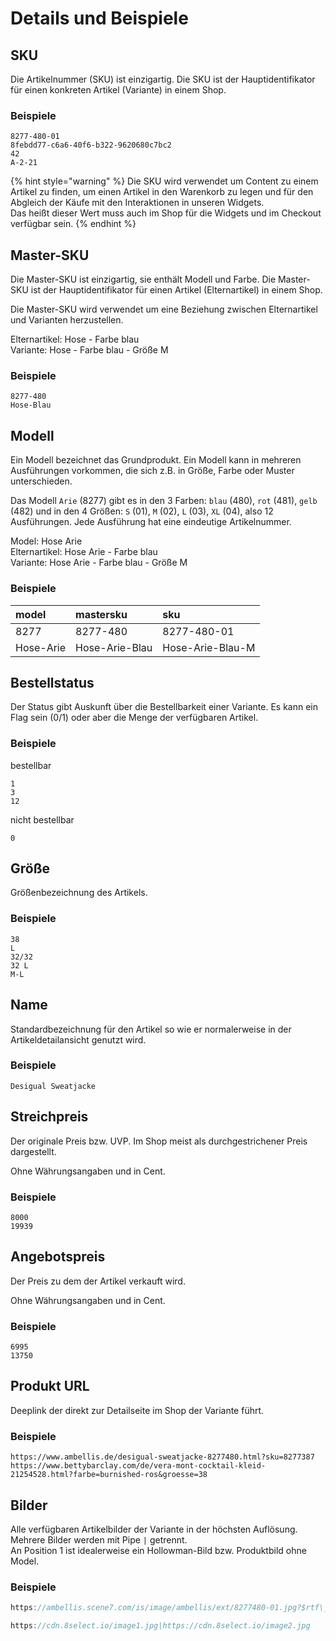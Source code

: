 # Details und Beispiele

## SKU

Die Artikelnummer \(SKU\) ist einzigartig. Die SKU ist der Hauptidentifikator für einen konkreten Artikel \(Variante\) in einem Shop.

### Beispiele

```text
8277-480-01
8febdd77-c6a6-40f6-b322-9620680c7bc2
42
A-2-21
```

{% hint style="warning" %}
Die SKU wird verwendet um Content zu einem Artikel zu finden, um einen Artikel in den Warenkorb zu legen und für den Abgleich der Käufe mit den Interaktionen in unseren Widgets.   
Das heißt dieser Wert muss auch im Shop für die Widgets und im Checkout verfügbar sein.
{% endhint %}

## Master-SKU

Die Master-SKU ist einzigartig, sie enthält Modell und Farbe. Die Master-SKU ist der Hauptidentifikator für einen Artikel \(Elternartikel\) in einem Shop.

Die Master-SKU wird verwendet um eine Beziehung zwischen Elternartikel und Varianten herzustellen.  
  
Elternartikel: Hose - Farbe blau  
Variante: Hose - Farbe blau - Größe M

### Beispiele

```text
8277-480
Hose-Blau
```

## Modell

Ein Modell bezeichnet das Grundprodukt. Ein Modell kann in mehreren Ausführungen vorkommen, die sich z.B. in Größe, Farbe oder Muster unterschieden.

Das Modell `Arie` \(8277\) gibt es in den 3 Farben: `blau` \(480\), `rot` \(481\), `gelb` \(482\) und in den 4 Größen: `S` \(01\), `M` \(02\), `L` \(03\), `XL` \(04\), also 12 Ausführungen. Jede Ausführung hat eine eindeutige Artikelnummer.  
  
Model: Hose Arie  
Elternartikel: Hose Arie - Farbe blau  
Variante: Hose Arie - Farbe blau - Größe M

### Beispiele

| model | mastersku | sku |
| :--- | :--- | :--- |
| 8277 | 8277-480 | 8277-480-01 |
| Hose-Arie | Hose-Arie-Blau | Hose-Arie-Blau-M |

## Bestellstatus

Der Status gibt Auskunft über die Bestellbarkeit einer Variante. Es kann ein Flag sein \(0/1\) oder aber die Menge der verfügbaren Artikel.

### Beispiele

bestellbar

```text
1
3
12
```

nicht bestellbar

```text
0
```

## Größe

Größenbezeichnung des Artikels.

### Beispiele

```text
38
L
32/32
32 L
M-L
```

## Name

Standardbezeichnung für den Artikel so wie er normalerweise in der Artikeldetailansicht genutzt wird.

### Beispiele

```text
Desigual Sweatjacke
```

## Streichpreis

Der originale Preis bzw. UVP. Im Shop meist als durchgestrichener Preis dargestellt.

Ohne Währungsangaben und in Cent.

### Beispiele

```text
8000
19939
```

## Angebotspreis

Der Preis zu dem der Artikel verkauft wird.

Ohne Währungsangaben und in Cent.

### Beispiele

```text
6995
13750
```

## Produkt URL

Deeplink der direkt zur Detailseite im Shop der Variante führt.

### Beispiele

```text
https://www.ambellis.de/desigual-sweatjacke-8277480.html?sku=8277387
https://www.bettybarclay.com/de/vera-mont-cocktail-kleid-21254528.html?farbe=burnished-ros&groesse=38
```

## Bilder

Alle verfügbaren Artikelbilder der Variante in der höchsten Auflösung.  
Mehrere Bilder werden mit Pipe `|` getrennt.  
An Position 1 ist idealerweise ein Hollowman-Bild bzw. Produktbild ohne Model.

### Beispiele

```javascript
https://ambellis.scene7.com/is/image/ambellis/ext/8277480-01.jpg?$rtf\_amb\_prod-main-zoom\_xl$

https://cdn.8select.io/image1.jpg|https://cdn.8select.io/image2.jpg
```

